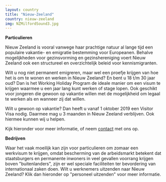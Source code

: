 ```yaml
---
layout: country
title: "Nieuw-Zeeland"
country: nieuw-zeeland
img: NZMilfordSound3.jpg
---
```


<p><strong>Particulieren</strong><br/>

Nieuw Zeeland is vooral vanwege haar prachtige natuur al lange tijd een populaire vakantie- en emigratie bestemming voor Europeanen. Behalve mogelijkheden voor gezinsvorming en gezinshereniging voert Nieuw Zeeland ook een structureel en overzichtelijk beleid voor kennismigranten.<br/><p>

<p>Wilt u nog niet permanent emigreren, maar wel een proefje krijgen van hoe het is om te wonen en werken in Nieuw Zeeland? En bent u 18 t/m 30 jaar oud? Dan is het Working Holiday Program de ideale manier om een visum te krijgen waarmee u een jaar lang kunt werken of stage lopen. Ook geschikt voor jongeren die gewoon op vakantie willen met de mogelijkheid om legaal te werken als en wanneer zij dat willen.<br/>

<p>Wilt u gewoon op vakantie? Dan heeft u vanaf 1 oktober 2019 een Visitor Visa nodig. Daarmee mag u 3 maanden in Nieuw Zeeland verblijven. Ook hiermee kunnen wij u helpen.<br/><p>

<p>Kijk hieronder voor meer informatie, of neem <a href="{{ site.baseurl }}/contact">contact</a> met ons op.<p/>

<p><strong>Bedrijven</strong><br/>

Waar het vaak moeilijk kan zijn voor particulieren om zomaar een werkvisum te krijgen, omdat bescherming van de arbeidsmarkt betekent dat staatsburgers en permanente inwoners in veel gevallen voorrang krijgen boven "buitenlanders", zijn er wel speciale faciliteiten ter bevordering van internationaal zaken doen. Wilt u werknemers uitzenden naar Nieuw Zeeland? Klik dan hieronder op "personeel uitzenden" voor meer informatie.
